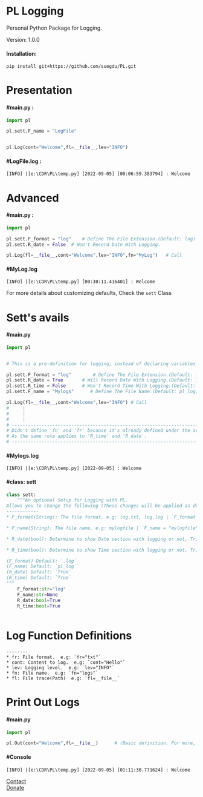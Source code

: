 # PL Logging
Personal Python Package for Logging.

Version: 1.0.0  
<h4>Installation:</h4>

```
pip install git+https://github.com/suegdu/PL.git
```

# Presentation
<h4>#main.py :</h4>

```py
import pl

pl.sett.F_name = "LogFile"


pl.Log(cont="Welcome",fl=__file__,lev="INFO")

```

<h4>#LogFile.log :</h4>

```log
[INFO] |[e:\CDR\PL\temp.py] [2022-09-05] [00:06:59.383794] : Welcome
```
# Advanced

<h4>#main.py :</h4>

```py
import pl

pl.sett.F_format = "log" 	# Define The File Extension.(Default: log)
pl.sett.R_date = False 	# Won't Record Date With Logging.

pl.Log(fl=__file__,cont="Welcome",lev="INFO",fn="MyLog")   # Call

```

<h4>#MyLog.log</h4>

```
[INFO] |[e:\CDR\PL\temp.py] [00:30:11.416401] : Welcome
```



For more details about customizing defaults, Check the `sett` Class

# Sett's avails
<h4>#main.py</h4>

```py
import pl


# This is a pre-definition for logging, instead of declaring variables each time while calling the Log function, Define it once at the beginning of your script. It's a sett.

pl.sett.F_format = "log"        # Define The File Extension.(Default: log)
pl.sett.R_date = True       # Will Record Date With Logging.(Default: True)
pl.sett.R_time = False      # Won't Record Time With Logging.(Default: True)
pl.sett.F_name = "Mylogs"      # Define The File Name.(Default: pl_log)

pl.Log(fl=__file__,cont="Welcome",lev="INFO") # Call
#     |
#     |
#     |
# ---------------------------------------------------------------------------------
# Didn't define 'fn' and 'fr' because it's already defined under the sett section.
# As the same role applies to 'R_time' and 'R_date'.
# ---------------------------------------------------------------------------------


```

<h4>#Mylogs.log</h4>

```log
[INFO] |[e:\CDR\PL\temp.py] [2022-09-05] : Welcome
```
<h4>#class: sett</h4>

```py
class sett:
    """An optional Setup for Logging with PL.
Allows you to change the following (These changes will be applied as default from the start of your script while Logging with PL. Allows you to not define these specific variables each time while calling the Logger.):
------------
* F_format(String): The file format, e.g: log.txt, log.log | `F_format = "txt" `

* F_name(String): The file name, e.g: mylogfile | `F_name = "mylogfile"`

* R_date(bool): Determine to show Date section with logging or not, Triggered by `False` / `True`

* R_time(bool): Determine to show Time section with logging or not, Triggered by `False` / `True`

(F_format) Default: `.log`
(F_name) Default: `pl_log`
(R_date) Default: `True`
(R_time) Default: `True`
"""
    F_format:str="log"
    F_name:str=None
    R_date:bool=True
    R_time:bool=True
    
```

# Log Function Definitions

```
--------
* fr: File format.  e.g: `fr="txt"`
* cont: Content to log.  e.g: `cont="Hello"`
* lev: Logging level.  e.g: `lev="INFO"`
* fn: File name.  e.g: `fn="logs"`
* fl: File trace(Path)  e.g: `fl=__file__`
```


# Print Out Logs

<h4>#main.py</h4>

```py
import pl

pl.Out(cont="Welcome",fl=__file__)      # (Basic definition. For more, The Out function does apply to everything that the Log function does, the sett way for example.)
```

<h4>#Console</h4>

```
[INFO] |[e:\CDR\PL\temp.py] [2022-09-05] [01:11:30.771624] : Welcome
```


<a href="mailto:suebusiness@proton.me">Contact</a>  
<a href="https://www.paypal.com/paypalme/suegdu">Donate</a>
